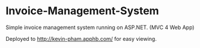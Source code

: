 # Invoice-Management-System
Simple invoice management system running on ASP.NET. (MVC 4 Web App)

Deployed to http://kevin-pham.apphb.com/ for easy viewing.


